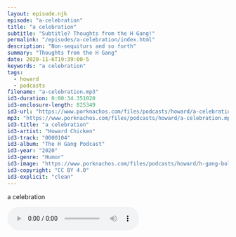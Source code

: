 ```yaml
---
layout: episode.njk
episode: "a-celebration"
title: "a celebration"
subtitle: "Subtitle? Thoughts from the H Gang!"
permalink: "/episodes/a-celebration/index.html"
description: "Non-sequiturs and so forth"
summary: "Thoughts from the H Gang"
date: 2020-11-6T19:39:00-5
keywords: "a celebration"
tags:
  - howard
  - podcasts
filename: "a-celebration.mp3"
id3-duration: 0:00:34.351020
id3-enclosure-length: 825349
id3-url: "https://www.porknachos.com/files/podcasts/howard/a-celebration.mp3"
mp3: "https://www.porknachos.com/files/podcasts/howard/a-celebration.mp3"
id3-title: "a celebration"
id3-artist: "Howard Chicken"
id3-track: "0000104"
id3-album: "The H Gang Podcast"
id3-year: "2020"
id3-genre: "Humor"
id3-image: "https://www.porknachos.com/files/podcasts/howard/h-gang-bold.jpg"
id3-copyright: "CC BY 4.0"
id3-explicit: "clean"
---
```

a celebration

<audio controls>
  <source src="https://www.porknachos.com/files/podcasts/howard/a-celebration.mp3">
</audio>
